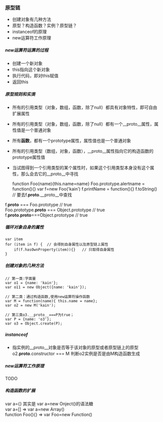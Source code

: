 ### 原型链
- 创建对象有几种方法
- 原型？构造函数？实例？原型链？
- instanceof的原理
- new运算符工作原理

##### new运算符运算的过程
+ 创建一个新对象
+ this指向这个新对象
+ 执行代码，即对this赋值
+ 返回this

##### 原型规则和实类
+ 所有的引用类型（对象，数组，函数，除了null）都具有对象特性，即可自由扩展属性
+ 所有的引用类型（对象，数组，函数，除了null）都有一个__proto__属性，属性值是一个普通对象
+ 所有**函数**，都有一个prototype属性，属性值也是一个普通对象
+ 所有的引用类型（数组，对象，函数），__proto__属性指向它的构造函数的prototype属性值
+ 当试图得到一个引用类型的某个属性时，如果这个引用类型本身没有这个属性，那么会去它的__proto__中寻找

    
    function Foo(name){this.name=name}
    Foo.prototype.alertname = function(){}
    var f=new Foo('kain')
    f.printName = function(){}
    f.toString()  // 要去f.__proto__.__proto__中查找

f.__proto__ === Foo.prototype                  // true         <br>
Foo.prototype.__proto__ === Object.prototype   // true         <br>
f.__proto__.__proto__===Object.prototype       // true         <br>

##### 循环对象自身的属性


    var item
    for (item in f) {  // 会得到自身属性以及原型链上属性
        if(f.hasOwnProperty(item)){}   // 只取得自身属性
    }

##### 创建对象的几种方法
    // 第一类:字面量
    var o1 = {name: 'kain'};
    var o11 = new Object({name: 'kain'});

    // 第二类：通过构造函数,使用new运算符操作函数
    var M = function(name){ this.name = name};
    var o2 = new M('kain');

    // 第三类o3.__proto__===P为true；
    var P = {name: 'o3'};
    var o3 = Object.create(P);

##### instanceof
- 指实例的__proto__对象是否等于该对象的原型或者原型链上的原型
    o2.__proto__.constructor === M 判断o2实例是否是由M构造函数生成

##### new运算符工作原理
TODO

##### 构造函数的扩展

var a={} 其实是 var a=new Onject()的语法糖             <br>
var a=[] => var a=new Array()                     <br>
function Foo(){}   => var Foo=new Function()      <br>

